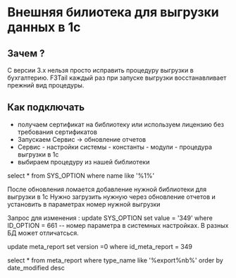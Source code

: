 ﻿# Внешняя билиотека для выгрузки данных в 1с

## Зачем ?
С версии 3.х нельзя просто исправить процедуру выгрузки в бухгалтерию.
  F3Tail  каждый раз при запуске выгрузки восстанавливает прежний вид процедуры.

## Как подключать

* получаем сертификат на библиотеку или используем лицензию без требования сертификатов
* Запускаем Сервис -> обновление отчетов 
* Сервис - настройки системы - константы - модули - процедура выгрузки в 1с
* выбираем процедуру из нашей библиотеки 


select * from SYS_OPTION
where name like '%1%'

После обновления ломается добавление нужной библиотеки для выгрузки в 1с
Нужно загрузить нужную через обновление отчетов и установить в параметрах номер нужной выгрузки


Запрос для изменения :
update SYS_OPTION
set value = '<XML><IdMetaReport>349</IdMetaReport></XML>'
where ID_OPTION = 661 -- номер параметра в системных настройках. В разных БД может отличатсься.


update meta_report
set version =0
where id_meta_report = 349

select * from meta_report
where type_name like '%export%nb%'
order by date_modified desc
